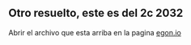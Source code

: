 ## Otro resuelto, este es del 2c 2032

Abrir el archivo que esta arriba en la pagina [egon.io](https://egon.io/)
